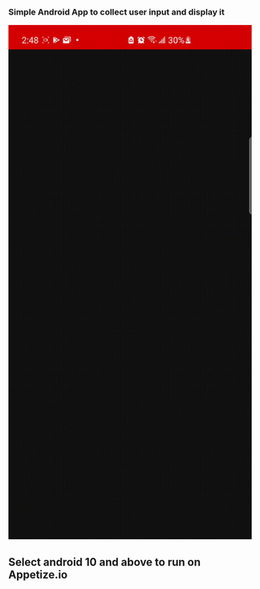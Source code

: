 ### Simple Android App to collect user input and display it

![](https://github.com/dapoanjorin/Hngi8-Tasks/blob/main/IdentityFetcher/IdentityFetcher.gif)

## Select android 10 and above to run on Appetize.io
